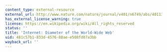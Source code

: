 ```yaml
---
content_type: external-resource
external_url: http://www.nature.com/nature/journal/v401/n6749/abs/401130a0.html
has_external_license_warning: true
license: https://en.wikipedia.org/wiki/All_rights_reserved
status: ''
title: 'Internet: Diameter of the World-Wide Web'
uid: 481c57b1-833d-4576-88ae-e508fd07a3bb
wayback_url: ''
---
```

